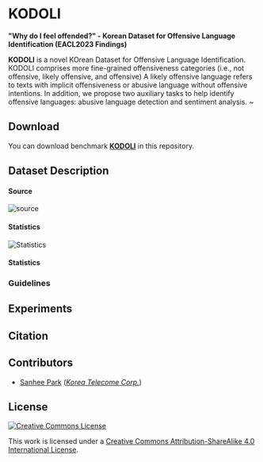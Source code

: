 # KODOLI
**"Why do I feel offended?" - Korean Dataset for Offensive Language Identification (EACL2023 Findings)**

**KODOLI** is a novel KOrean Dataset for Offensive Language Identification.
KODOLI comprises more fine-grained offensiveness categories (i.e., not offensive, likely offensive, and offensive) 
A likely offensive language refers to texts with implicit offensiveness or abusive language without offensive intentions. 
In addition, we propose two auxiliary tasks to help identify offensive languages: abusive language detection and sentiment analysis.
~
## Download

You can download benchmark [**KODOLI**]() in this repository.

## Dataset Description

#### Source
![source](https://user-images.githubusercontent.com/92618068/215315708-b27b1cbc-c525-4d84-a44a-72fb3de4c436.png)

#### Statistics
![Statistics](https://user-images.githubusercontent.com/92618068/215315769-a47a6c52-8fe5-4250-b3ff-86b879e2e768.png)

#### Statistics


### Guidelines


## Experiments


## Citation


## Contributors

- [Sanhee Park](https://github.com/kosohae) ([*Korea Telecome Corp.*](https://genielabs.ai))

## License

<a rel="license" href="http://creativecommons.org/licenses/by-sa/4.0/"><img alt="Creative Commons License" style="border-width:0" src="https://i.creativecommons.org/l/by-sa/4.0/88x31.png" /></a><br />

This work is licensed under a [Creative Commons Attribution-ShareAlike 4.0 International License](http://creativecommons.org/licenses/by-sa/4.0/).